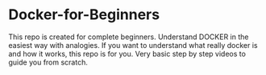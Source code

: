 # Docker-for-Beginners
This repo is created for complete beginners.  Understand DOCKER in the easiest way with analogies.  If you want to understand what really docker is and how it works, this repo is for you. Very basic step by step videos to guide you from scratch. 
